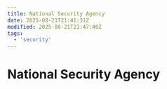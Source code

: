 ```yaml
---
title: National Security Agency
date: 2025-08-21T21:41:31Z
modified: 2025-08-21T21:47:40Z
tags:
  - 'security'
---
```


# National Security Agency
